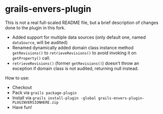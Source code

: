 grails-envers-plugin
====

This is not a real full-scaled README file, but a brief description of changes done to the plugin in this fork.

 * Added support for multiple data sources (only default one, named `dataSource`, will be audited)
 * Renamed dynamically added domain class instance method `getRevisions()` to `retrieveRevisions()` to avoid invoking it on `getProperty()` call.
 * `retrieveRevisions()` (former `getRevisions()`) doesn't throw an exception if domain class is not audited, returning null instead.


How to use:

 * Checkout
 * Pack via `grails package-plugin`
 * Install via `grails install-plugin -global grails-envers-plugin-PLUGINVERSIONHERE.zip`
 * Have fun!